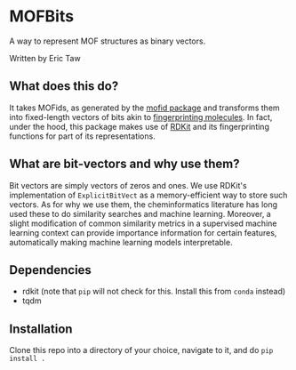 # MOFBits

A way to represent MOF structures as binary vectors. 

Written by Eric Taw

## What does this do?

It takes MOFids, as generated by the [mofid package](https://github.com/snurr-group/mofid) and transforms them into fixed-length vectors of bits akin to [fingerprinting molecules](https://pubs.acs.org/doi/10.1021/ci100050t). In fact, under the hood, this package makes use of [RDKit](https://github.com/rdkit/rdkit) and its fingerprinting functions for part of its representations.

## What are bit-vectors and why use them?

Bit vectors are simply vectors of zeros and ones. We use RDKit's implementation of `ExplicitBitVect` as a memory-efficient way to store such vectors. As for why we use them, the cheminformatics literature has long used these to do similarity searches and machine learning. Moreover, a slight modification of common similarity metrics in a supervised machine learning context can provide importance information for certain features, automatically making machine learning models interpretable. 

## Dependencies

- rdkit (note that `pip` will not check for this. Install this from `conda` instead)
- tqdm

## Installation

Clone this repo into a directory of your choice, navigate to it, and do `pip install .`
